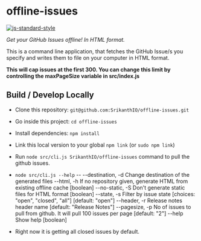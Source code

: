 # offline-issues

[![js-standard-style](https://img.shields.io/badge/code%20style-standard-brightgreen.svg)](http://standardjs.com/)

_Get your GitHub Issues offline! In HTML format._

This is a command line application, that fetches the GitHub Issue/s you specify and writes them to file on your computer in HTML format.

**This will cap issues at the first 300. You can change this limit by controlling the maxPageSize variable in src/index.js** 

## Build / Develop Locally

- Clone this repository: `git@github.com:SrikanthIO/offline-issues.git`
- Go inside this project: `cd offline-issues`
- Install dependencies: `npm install`
- Link this local version to your global `npm link` (or `sudo npm link`)
- Run `node src/cli.js SrikanthIO/offline-issues` command to pull the github issues.
- `node src/cli.js --help`
--  --destination, -d  Change destination of the generated files
    --html, -h         If no repository given, generate HTML from existing offline
                       cache                                             [boolean]
    --no-static, -S    Don't generate static files for HTML format       [boolean]
    --state, -s        Filter by issue state
                              [choices: "open", "closed", "all"] [default: "open"]
    --header, -r       Release notes header name        [default: "Release Notes"]
    --pagesize, -p     No of issues to pull from github. It will pull 100 issues
                       per page                                     [default: "2"]
    --help             Show help                                         [boolean]

- Right now it is getting all closed issues by default.
